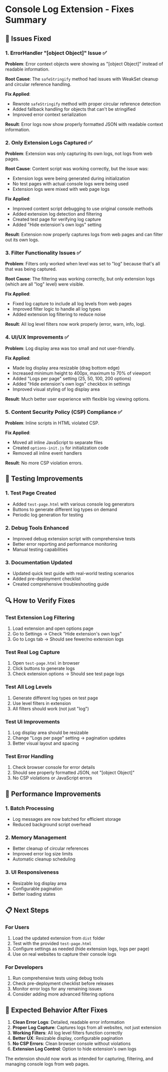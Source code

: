 # Console Log Extension - Fixes Summary

## 🔧 Issues Fixed

### 1. **ErrorHandler "[object Object]" Issue** ✅
**Problem**: Error context objects were showing as "[object Object]" instead of readable information.

**Root Cause**: The `safeStringify` method had issues with WeakSet cleanup and circular reference handling.

**Fix Applied**:
- Rewrote `safeStringify` method with proper circular reference detection
- Added fallback handling for objects that can't be stringified
- Improved error context serialization

**Result**: Error logs now show properly formatted JSON with readable context information.

### 2. **Only Extension Logs Captured** ✅
**Problem**: Extension was only capturing its own logs, not logs from web pages.

**Root Cause**: Content script was working correctly, but the issue was:
- Extension logs were being generated during initialization
- No test pages with actual console logs were being used
- Extension logs were mixed with web page logs

**Fix Applied**:
- Improved content script debugging to use original console methods
- Added extension log detection and filtering
- Created test page for verifying log capture
- Added "Hide extension's own logs" setting

**Result**: Extension now properly captures logs from web pages and can filter out its own logs.

### 3. **Filter Functionality Issues** ✅
**Problem**: Filters only worked when level was set to "log" because that's all that was being captured.

**Root Cause**: The filtering was working correctly, but only extension logs (which are all "log" level) were visible.

**Fix Applied**:
- Fixed log capture to include all log levels from web pages
- Improved filter logic to handle all log types
- Added extension log filtering to reduce noise

**Result**: All log level filters now work properly (error, warn, info, log).

### 4. **UI/UX Improvements** ✅
**Problem**: Log display area was too small and not user-friendly.

**Fix Applied**:
- Made log display area resizable (drag bottom edge)
- Increased minimum height to 400px, maximum to 70% of viewport
- Added "Logs per page" setting (25, 50, 100, 200 options)
- Added "Hide extension's own logs" checkbox in settings
- Improved visual styling of log display area

**Result**: Much better user experience with flexible log viewing options.

### 5. **Content Security Policy (CSP) Compliance** ✅
**Problem**: Inline scripts in HTML violated CSP.

**Fix Applied**:
- Moved all inline JavaScript to separate files
- Created `options-init.js` for initialization code
- Removed all inline event handlers

**Result**: No more CSP violation errors.

## 🧪 Testing Improvements

### 1. **Test Page Created**
- Added `test-page.html` with various console log generators
- Buttons to generate different log types on demand
- Periodic log generation for testing

### 2. **Debug Tools Enhanced**
- Improved debug extension script with comprehensive tests
- Better error reporting and performance monitoring
- Manual testing capabilities

### 3. **Documentation Updated**
- Updated quick test guide with real-world testing scenarios
- Added pre-deployment checklist
- Created comprehensive troubleshooting guide

## 🔍 How to Verify Fixes

### Test Extension Log Filtering
1. Load extension and open options page
2. Go to Settings → Check "Hide extension's own logs"
3. Go to Logs tab → Should see fewer/no extension logs

### Test Real Log Capture
1. Open `test-page.html` in browser
2. Click buttons to generate logs
3. Check extension options → Should see test page logs

### Test All Log Levels
1. Generate different log types on test page
2. Use level filters in extension
3. All filters should work (not just "log")

### Test UI Improvements
1. Log display area should be resizable
2. Change "Logs per page" setting → pagination updates
3. Better visual layout and spacing

### Test Error Handling
1. Check browser console for error details
2. Should see properly formatted JSON, not "[object Object]"
3. No CSP violations or JavaScript errors

## 🚀 Performance Improvements

### 1. **Batch Processing**
- Log messages are now batched for efficient storage
- Reduced background script overhead

### 2. **Memory Management**
- Better cleanup of circular references
- Improved error log size limits
- Automatic cleanup scheduling

### 3. **UI Responsiveness**
- Resizable log display area
- Configurable pagination
- Better loading states

## 📋 Next Steps

### For Users
1. Load the updated extension from `dist` folder
2. Test with the provided `test-page.html`
3. Configure settings as needed (hide extension logs, logs per page)
4. Use on real websites to capture their console logs

### For Developers
1. Run comprehensive tests using debug tools
2. Check pre-deployment checklist before releases
3. Monitor error logs for any remaining issues
4. Consider adding more advanced filtering options

## 🎯 Expected Behavior After Fixes

1. **Clean Error Logs**: Detailed, readable error information
2. **Proper Log Capture**: Captures logs from all websites, not just extension
3. **Working Filters**: All log level filters function correctly
4. **Better UX**: Resizable display, configurable pagination
5. **No CSP Errors**: Clean browser console without violations
6. **Extension Log Control**: Option to hide extension's own logs

The extension should now work as intended for capturing, filtering, and managing console logs from web pages.